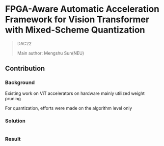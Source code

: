 # FPGA-Aware Automatic Acceleration Framework for Vision Transformer with Mixed-Scheme Quantization

>DAC22
>
>Main author: Mengshu Sun(NEU)



## Contribution




### Background

Existing work on ViT accelerators on hardware mainly utilized weight pruning

For quantization, efforts were made on the algorithm level only






### Solution

![]()




### Result



































